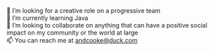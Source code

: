 👀 I’m looking for a creative role on a progressive team<BR>
🌱 I’m currently learning Java<BR>
💞️ I’m looking to collaborate on anything that can have a positive social impact on my community or the world at large<BR>
📫 You can reach me at andcooke@duck.com<BR>
